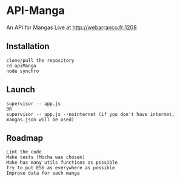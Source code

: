 # API-Manga
An API for Mangas
Live at http://webarranco.fr:1208

## Installation
	clone/pull the repository
	cd apiManga
	node synchro

## Launch
	supervisor -- app.js
	OR
	supervisor -- app.js --nointernet (if you don't have internet, mangas.json will be used)

## Roadmap
	Lint the code
	Make tests (Mocha was chosen)
	Make has many utils functions as possible
	Try to put ES6 as everywhere as possible
	Improve data for each manga

